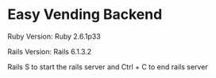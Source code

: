 
# Easy Vending Backend

Ruby Version: Ruby 2.6.1p33

Rails Version: Rails 6.1.3.2

Rails S to start the rails server
and
Ctrl + C to end rails server
